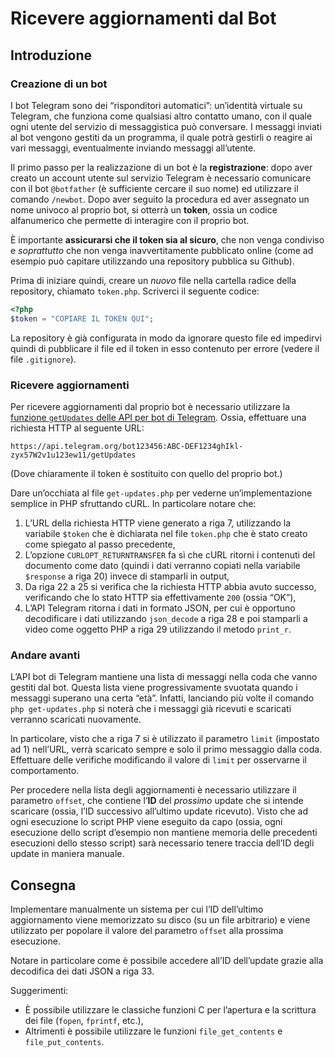 # Ricevere aggiornamenti dal Bot

## Introduzione

### Creazione di un bot

I bot Telegram sono dei “risponditori automatici”: un’identità virtuale su Telegram, che funziona come qualsiasi altro contatto umano, con il quale ogni utente del servizio di messaggistica può conversare.
I messaggi inviati al bot vengono gestiti da un programma, il quale potrà gestirli o reagire ai vari messaggi, eventualmente inviando messaggi all’utente.

Il primo passo per la realizzazione di un bot è la **registrazione**:
dopo aver creato un account utente sul servizio Telegram è necessario comunicare con il bot `@botfather` (è sufficiente cercare il suo nome) ed utilizzare il comando `/newbot`.
Dopo aver seguito la procedura ed aver assegnato un nome univoco al proprio bot, si otterrà un **token**, ossia un codice alfanumerico che permette di interagire con il proprio bot.

È importante **assicurarsi che il token sia al sicuro**, che non venga condiviso e *soprattutto* che non venga inavvertitamente pubblicato online (come ad esempio può capitare utilizzando una repository pubblica su Github).

Prima di iniziare quindi, creare un *nuovo* file nella cartella radice della repository, chiamato `token.php`.
Scriverci il seguente codice:

```php
<?php
$token = "COPIARE IL TOKEN QUI";
```

La repository è già configurata in modo da ignorare questo file ed impedirvi quindi di pubblicare il file ed il token in esso contenuto per errore (vedere il file `.gitignore`).

### Ricevere aggiornamenti

Per ricevere aggiornamenti dal proprio bot è necessario utilizzare la [funzione `getUpdates` delle API per bot di Telegram](https://core.telegram.org/bots/api#getupdates).
Ossia, effettuare una richiesta HTTP al seguente URL:

```
https://api.telegram.org/bot123456:ABC-DEF1234ghIkl-zyx57W2v1u123ew11/getUpdates
```

(Dove chiaramente il token è sostituito con quello del proprio bot.)

Dare un’occhiata al file `get-updates.php` per vederne un’implementazione semplice in PHP sfruttando cURL.
In particolare notare che:

1. L’URL della richiesta HTTP viene generato a riga 7, utilizzando la variabile `$token` che è dichiarata nel file `token.php` che è stato creato come spiegato al passo precedente,
2. L’opzione `CURLOPT_RETURNTRANSFER` fa sì che cURL ritorni i contenuti del documento come dato (quindi i dati verranno copiati nella variabile `$response` a riga 20) invece di stamparli in output,
3. Da riga&nbsp;22 a&nbsp;25 si verifica che la richiesta&nbsp;HTTP abbia avuto successo, verificando che lo stato&nbsp;HTTP sia effettivamente `200` (ossia “OK”),
4. L’API Telegram ritorna i dati in formato&nbsp;JSON, per cui è opportuno decodificare i dati utilizzando `json_decode` a riga&nbsp;28 e poi stamparli a video come oggetto PHP a riga&nbsp;29 utilizzando il metodo `print_r`.

### Andare avanti

L’API bot di Telegram mantiene una lista di messaggi nella coda che vanno gestiti dal bot.
Questa lista viene progressivamente svuotata quando i messaggi superano una certa “età”.
Infatti, lanciando più volte il comando `php get-updates.php` si noterà che i messaggi già ricevuti e scaricati verranno scaricati nuovamente.

In particolare, visto che a riga&nbsp;7 si è utilizzato il parametro `limit` (impostato ad&nbsp;1) nell’URL, verrà scaricato sempre e solo il primo messaggio dalla coda.
Effettuare delle verifiche modificando il valore di `limit` per osservarne il comportamento.

Per procedere nella lista degli aggiornamenti è necessario utilizzare il parametro `offset`, che contiene l’**ID** del *prossimo* update che si intende scaricare (ossia, l’ID successivo all’ultimo update ricevuto).
Visto che ad ogni esecuzione lo script PHP viene eseguito da capo (ossia, ogni esecuzione dello script d’esempio non mantiene memoria delle precedenti esecuzioni dello stesso script) sarà necessario tenere traccia dell’ID degli update in maniera manuale.

## Consegna

Implementare manualmente un sistema per cui l’ID dell’ultimo aggiornamento viene memorizzato su disco (su un file arbitrario) e viene utilizzato per popolare il valore del parametro `offset` alla prossima esecuzione.

Notare in particolare come è possibile accedere all’ID dell’update grazie alla decodifica dei dati&nbsp;JSON a riga&nbsp;33.

Suggerimenti:

* È possibile utilizzare le classiche funzioni&nbsp;C per l’apertura e la scrittura dei file (`fopen`, `fprintf`, etc.),
* Altrimenti è possibile utilizzare le funzioni `file_get_contents` e `file_put_contents`.
